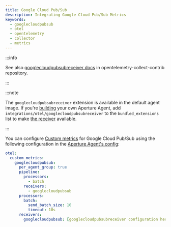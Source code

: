 ```yaml
---
title: Google Cloud Pub/Sub
description: Integrating Google Cloud Pub/Sub Metrics
keywords:
  - googlecloudpubsub
  - otel
  - opentelemetry
  - collector
  - metrics
---
```


:::info

See also [googlecloudpubsubreceiver docs][receiver] in
opentelemetry-collect-contrib repository.

:::

:::note

The `googlecloudpubsubreceiver` extension is available in the default agent
image. If you're [building][build] your own Aperture Agent, add
`integrations/otel/googlecloudpubsubreceiver` to the `bundled_extensions` list
to make [the receiver][receiver] available.

:::

You can configure [Custom metrics][custom-metrics] for Google Cloud Pub/Sub
using the following configuration in the [Aperture Agent's
config][agent-config]:

```yaml
otel:
  custom_metrics:
    googlecloudpubsub:
      per_agent_group: true
      pipeline:
        processors:
          - batch
        receivers:
          - googlecloudpubsub
      processors:
        batch:
          send_batch_size: 10
          timeout: 10s
      receivers:
        googlecloudpubsub: [googlecloudpubsubreceiver configuration here]
```

[build]: /reference/aperturectl/build/agent/agent.md
[receiver]:
  https://github.com/open-telemetry/opentelemetry-collector-contrib/tree/main/receiver/googlecloudpubsubreceiver
[custom-metrics]: /reference/configuration/agent.md#custom-metrics-config
[agent-config]: /reference/configuration/agent.md#agent-o-t-e-l-config
